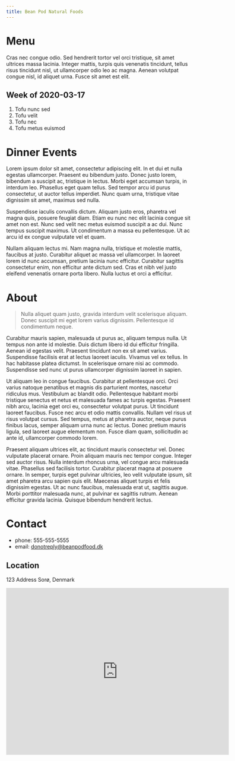 ```yaml
---
title: Bean Pod Natural Foods
---
```


# Menu

Cras nec congue odio. Sed hendrerit tortor vel orci tristique, sit amet ultrices massa lacinia. Integer mattis, turpis quis venenatis tincidunt, tellus risus tincidunt nisl, ut ullamcorper odio leo ac magna. Aenean volutpat congue nisl, id aliquet urna. Fusce sit amet est elit.

## Week of 2020-03-17

1. Tofu nunc sed 
1. Tofu velit 
1. Tofu nec 
1. Tofu metus euismod

# Dinner Events

Lorem ipsum dolor sit amet, consectetur adipiscing elit. In et dui et nulla egestas ullamcorper. Praesent eu bibendum justo. Donec justo lorem, bibendum a suscipit ac, tristique in lectus. Morbi eget accumsan turpis, in interdum leo. Phasellus eget quam tellus. Sed tempor arcu id purus consectetur, ut auctor tellus imperdiet. Nunc quam urna, tristique vitae dignissim sit amet, maximus sed nulla. 

Suspendisse iaculis convallis dictum. Aliquam justo eros, pharetra vel magna quis, posuere feugiat diam. Etiam eu nunc nec elit lacinia congue sit amet non est. Nunc sed velit nec metus euismod suscipit a ac dui. Nunc tempus suscipit maximus. Ut condimentum a massa eu pellentesque. Ut ac arcu id ex congue vulputate vel et quam. 

Nullam aliquam lectus mi. Nam magna nulla, tristique et molestie mattis, faucibus at justo. Curabitur aliquet ac massa vel ullamcorper. In laoreet lorem id nunc accumsan, pretium lacinia nunc efficitur. Curabitur sagittis consectetur enim, non efficitur ante dictum sed. Cras et nibh vel justo eleifend venenatis ornare porta libero. Nulla luctus et orci a efficitur.

# About

> Nulla aliquet quam justo, gravida interdum velit scelerisque aliquam. Donec suscipit mi eget lorem varius dignissim. Pellentesque id condimentum neque. 

Curabitur mauris sapien, malesuada ut purus ac, aliquam tempus nulla. Ut tempus non ante id molestie. Duis dictum libero id dui efficitur fringilla. Aenean id egestas velit. Praesent tincidunt non ex sit amet varius. Suspendisse facilisis erat at lectus laoreet iaculis. Vivamus vel ex tellus. In hac habitasse platea dictumst. In scelerisque ornare nisi ac commodo. Suspendisse sed nunc ut purus ullamcorper dignissim laoreet in sapien.

Ut aliquam leo in congue faucibus. Curabitur at pellentesque orci. Orci varius natoque penatibus et magnis dis parturient montes, nascetur ridiculus mus. Vestibulum ac blandit odio. Pellentesque habitant morbi tristique senectus et netus et malesuada fames ac turpis egestas. Praesent nibh arcu, lacinia eget orci eu, consectetur volutpat purus. Ut tincidunt laoreet faucibus. Fusce nec arcu et odio mattis convallis. Nullam vel risus ut risus volutpat cursus. Sed tempus, metus at pharetra auctor, neque purus finibus lacus, semper aliquam urna nunc ac lectus. Donec pretium mauris ligula, sed laoreet augue elementum non. Fusce diam quam, sollicitudin ac ante id, ullamcorper commodo lorem.

Praesent aliquam ultrices elit, ac tincidunt mauris consectetur vel. Donec vulputate placerat ornare. Proin aliquam mauris nec tempor congue. Integer sed auctor risus. Nulla interdum rhoncus urna, vel congue arcu malesuada vitae. Phasellus sed facilisis tortor. Curabitur placerat magna at posuere ornare. In semper, turpis eget pulvinar ultricies, leo velit vulputate ipsum, sit amet pharetra arcu sapien quis elit. Maecenas aliquet turpis et felis dignissim egestas. Ut ac nunc faucibus, malesuada erat ut, sagittis augue. Morbi porttitor malesuada nunc, at pulvinar ex sagittis rutrum. Aenean efficitur gravida lacinia. Quisque bibendum hendrerit lectus.

# Contact

- phone: 555-555-5555
- email: [donotreply@beanpodfood.dk](mailto:donotreply@beanpodfood.dk)

## Location
123 Address Sorø, Denmark
<iframe src="https://www.google.com/maps/embed?pb=!1m18!1m12!1m3!1d72416.4537904312!2d11.496135205070754!3d55.44498467035812!2m3!1f0!2f0!3f0!3m2!1i1024!2i768!4f13.1!3m3!1m2!1s0x46529b7906ffd7f7%3A0xd50b6a8288aae310!2s4180%20Sor%C3%B8%2C%20Denmark!5e0!3m2!1sen!2sus!4v1583729112729!5m2!1sen!2sus" width="600" height="450" frameborder="0" style="border:0;" allowfullscreen=""></iframe>
